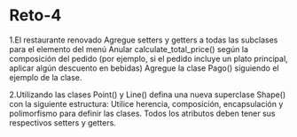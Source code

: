 # Reto-4
1.El restaurante renovado
Agregue setters y getters a todas las subclases para el elemento del menú
Anular calculate_total_price() según la composición del pedido (por ejemplo, si el pedido incluye un plato principal, aplicar algún descuento en bebidas)
Agregue la clase Pago() siguiendo el ejemplo de la clase.

2.Utilizando las clases Point() y Line() defina una nueva superclase Shape() con la siguiente estructura:
Utilice herencia, composición, encapsulación y polimorfismo para definir las clases. Todos los atributos deben tener sus respectivos setters y getters.
